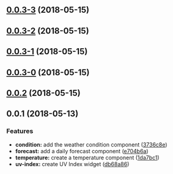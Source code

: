 <a name="0.0.3-3"></a>
## [0.0.3-3](https://github.com/kensodemann/kws-weather-widgets/compare/v0.0.3-2...v0.0.3-3) (2018-05-15)



<a name="0.0.3-2"></a>
## [0.0.3-2](https://github.com/kensodemann/kws-weather-widgets/compare/v0.0.3-1...v0.0.3-2) (2018-05-15)



<a name="0.0.3-1"></a>
## [0.0.3-1](https://github.com/kensodemann/kws-weather-widgets/compare/v0.0.3-0...v0.0.3-1) (2018-05-15)



<a name="0.0.3-0"></a>
## [0.0.3-0](https://github.com/kensodemann/kws-weather-widgets/compare/v0.0.2...v0.0.3-0) (2018-05-15)



<a name="0.0.2"></a>
## [0.0.2](https://github.com/kensodemann/kws-weather-widgets/compare/v0.0.1...v0.0.2) (2018-05-15)



<a name="0.0.1"></a>
## 0.0.1 (2018-05-13)


### Features

* **condition:** add the weather condition component ([3736c8e](https://github.com/kensodemann/kws-weather-widgets/commit/3736c8e))
* **forecast:** add a daily forecast component ([e704b6a](https://github.com/kensodemann/kws-weather-widgets/commit/e704b6a))
* **temperature:** create a temperature component ([1da7bc1](https://github.com/kensodemann/kws-weather-widgets/commit/1da7bc1))
* **uv-index:** create UV Index widget ([db68a86](https://github.com/kensodemann/kws-weather-widgets/commit/db68a86))



